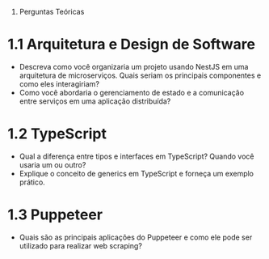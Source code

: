 1. Perguntas Teóricas

# 1.1 Arquitetura e Design de Software
- Descreva como você organizaria um projeto usando NestJS em uma arquitetura de
microserviços. Quais seriam os principais componentes e como eles interagiriam?
- Como você abordaria o gerenciamento de estado e a comunicação entre serviços em uma
aplicação distribuída?

# 1.2 TypeScript
- Qual a diferença entre tipos e interfaces em TypeScript? Quando você usaria um ou outro?
- Explique o conceito de generics em TypeScript e forneça um exemplo prático.

# 1.3 Puppeteer
- Quais são as principais aplicações do Puppeteer e como ele pode ser utilizado para realizar
web scraping?